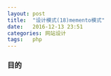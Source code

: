 ```yaml
---
layout: post
title:  "设计模式(18)memento模式"
date:   2016-12-13 23:51
categories: 网站设计
tags:   php
---
```


### 目的


